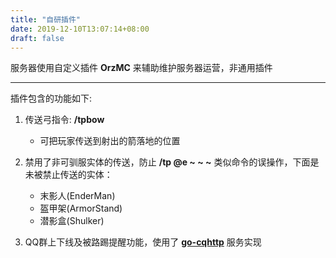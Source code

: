 ```yaml
---
title: "自研插件"
date: 2019-12-10T13:07:14+08:00
draft: false
---
```



服务器使用自定义插件 **OrzMC** 来辅助维护服务器运营，非通用插件

---

插件包含的功能如下:
    
1. 传送弓指令: **/tpbow**
    - 可把玩家传送到射出的箭落地的位置

1. 禁用了非可驯服实体的传送，防止 **/tp @e ~ ~ ~** 类似命令的误操作，下面是未被禁止传送的实体：
    - 末影人(EnderMan)
    - 盔甲架(ArmorStand)
    - 潜影盒(Shulker)

1. QQ群上下线及被路踢提醒功能，使用了 **[go-cqhttp](https://docs.go-cqhttp.org/)** 服务实现
